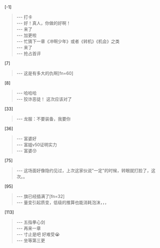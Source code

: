 
[-1] 
>--- 打卡<br>
>--- 好！真人，你做的好啊！<br>
>--- 来了<br>
>--- 加更啦<br>
>--- 忙猜下一章《冲啊少年》或者《转机》《机会》之类<br>
>--- 来了<br>
>--- 抢占首评<br>

[7] 
>--- 这是有多大的仇啊[fn=60]<br>

[8] 
>--- 哈哈哈<br>
>--- 狡诈恶徒！
这次应该对了<br>

[33] 
>--- 龙服：不要装备，我要你<br>

[36] 
>--- 富婆好<br>
>--- 富姐v50证明实力<br>
>--- 富婆😚<br>

[75] 
>--- 这场面好像隐约见过，上次这家伙说"一定"的时候，转眼就打脸了，这次。。<br>

[95] 
>--- 旗已经插满了[fn=32]<br>
>--- 量变引起质变，低级的推算也能消耗泡沫，，，<br>

[113] 
>--- 五指拳心剑<br>
>--- 再来一章<br>
>--- 寸止是吧 好难受😭<br>
>--- 坐等第三更<br>
